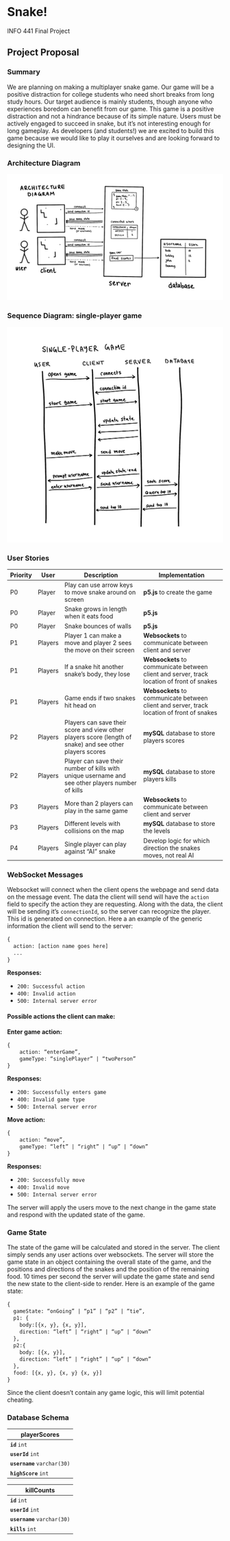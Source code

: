 # Snake!
INFO 441 Final Project

## Project Proposal
### Summary
We are planning on making a multiplayer snake game. Our game will be a positive distraction for college students who need short breaks from long study hours. Our target audience is mainly students, though anyone who experiences boredom can benefit from our game. This game is a positive distraction and not a hindrance because of its simple nature. Users must be actively engaged to succeed in snake, but it’s not interesting enough for long gameplay. As developers (and students!) we are excited to build this game because we would like to play it ourselves and are looking forward to designing the UI.

### Architecture Diagram
![Architecture Diagram](/diagrams/architecture_diagram.jpg)

### Sequence Diagram: single-player game
![Sequence Diagram](/diagrams/sequence_diagram.jpg)

### User Stories

| Priority | User    | Description                                                                                              | Implementation                                                                             |
|----------|---------|----------------------------------------------------------------------------------------------------------|--------------------------------------------------------------------------------------------|
| P0       | Player  | Play can use arrow keys to move snake around on screen                                                   | **p5.js** to create the game                                                               |
| P0       | Player  | Snake grows in length when it eats food                                                                  | **p5.js**                                                                                  |
| P0       | Player  | Snake bounces of walls                                                                                   | **p5.js**                                                                                  |
| P1       | Players | Player 1 can make a move and player 2 sees the move on their screen                                      | **Websockets** to communicate between client and server                                    |
| P1       | Players | If a snake hit another snake’s body, they lose                                                           | **Websockets** to communicate between client and server, track location of front of snakes |
| P1       | Players | Game ends if two snakes hit head on                                                                      | **Websockets** to communicate between client and server, track location of front of snakes |
| P2       | Players | Players can save their score and view other players score (length of snake) and see other players scores | **mySQL** database to store players scores                                                 |
| P2       | Players | Player can save their number of kills with unique username and see other players number of kills         | **mySQL** database to store players kills                                                  |
| P3       | Players | More than 2 players can play in the same game                                                            | **Websockets** to communicate between client and server                                    |
| P3       | Players | Different levels with collisions on the map                                                              | **mySQL** database to store the levels                                                     |
| P4       | Players | Single player can play against “AI” snake                                                                | Develop logic for which direction the snakes moves, not real AI                            |

### WebSocket Messages
Websocket will connect when the client opens the webpage and send data on the message event. The data the client will send will have the `action` field to specify the action they are requesting. Along with the data, the client will be sending it’s `connectionId`, so the server can recognize the player. This id is generated on connection. Here a an example of the generic information the client will send to the server:
```
{
  action: [action name goes here]
  ...
}
```
**Responses:**
- `200: Successful action`
- `400: Invalid action`
- `500: Internal server error`

#### Possible actions the client can make:
**Enter game action:**
```
{
	action: “enterGame”,
	gameType: “singlePlayer” | “twoPerson”
}
```
**Responses:**
- `200: Successfully enters game`
- `400: Invalid game type`
- `500: Internal server error`

**Move action:**
```
{
	action: “move”,
	gameType: “left” | “right” | “up” | “down”
}
```
**Responses:**
- `200: Successfully move`
- `400: Invalid move`
- `500: Internal server error`

The server will apply the users move to the next change in the game state and respond with the updated state of the game.

### Game State
The state of the game will be calculated and stored in the server. The client simply sends any user actions over websockets. The server will store the game state in an object containing the overall state of the game, and the positions and directions of the snakes and the position of the remaining food. 10 times per second the server will update the game state and send the new state to the client-side to render. Here is an example of the game state:

```
{
  gameState: “onGoing” | “p1” | “p2” | “tie”,
  p1: {
    body:[{x, y}, {x, y}],
    direction: “left” | “right” | “up” | “down”
  }, 
  p2:{
    body: [{x, y}],
    direction: “left” | “right” | “up” | “down”
  },
  food: [{x, y}, {x, y} {x, y}]
}

```

Since the client doesn’t contain any game logic, this will limit potential cheating. 

### Database Schema

| playerScores                 |
|------------------------------|
| **`id`** `int`               |
| **`userId`** `int`           |
| **`username`** `varchar(30)` |
| **`highScore`** `int`        |

| killCounts                   |
|------------------------------|
| **`id`** `int`               |
| **`userId`** `int`           |
| **`username`** `varchar(30)` |
| **`kills`** `int`            |
